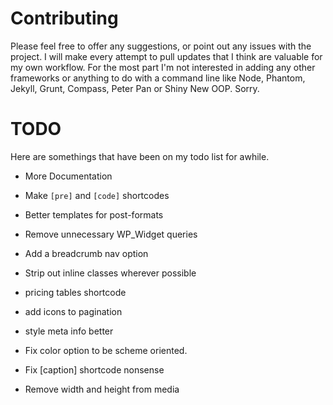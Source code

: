 # Contributing

Please feel free to offer any suggestions, or point out any issues with the project. I will make every attempt to pull updates that I think are valuable for my own workflow. For the most part I'm not interested in adding any other frameworks or anything to do with a command line like Node, Phantom, Jekyll, Grunt, Compass, Peter Pan or Shiny New OOP. Sorry.


# TODO
Here are somethings that have been on my todo list for awhile.

* More Documentation

* Make `[pre]` and `[code]` shortcodes

* Better templates for post-formats

* Remove unnecessary WP_Widget queries

* Add a breadcrumb nav option

* Strip out inline classes wherever possible

* pricing tables shortcode

* add icons to pagination

* style meta info better

* Fix color option to be scheme oriented.

* Fix [caption] shortcode nonsense

* Remove width and height from media